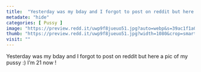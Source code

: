 ```yaml
---
title:  "Yesterday was my bday and I forgot to post on reddit but here a pic of my pussy :) I’m 21 now !"
metadate: "hide"
categories: [ Pussy ]
image: "https://preview.redd.it/uwp9f8jueuo51.jpg?auto=webp&s=39ac1f1a075db0fa04bfaa366762b6f4bbdc1b36"
thumb: "https://preview.redd.it/uwp9f8jueuo51.jpg?width=1080&crop=smart&auto=webp&s=b2f86ab6aa1c843ba3a8a15be9cb4b36b163a517"
visit: ""
---
```

Yesterday was my bday and I forgot to post on reddit but here a pic of my pussy :) I’m 21 now !
